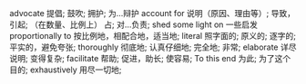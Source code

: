advocate 提倡; 鼓吹; 拥护; 为…辩护
account for 说明（原因、理由等）; 导致，引起; （在数量、比例上） 占; 对…负责;
shed some light on 一些启发
proportionally to 按比例地，相配合地，适当地;
literal 照字面的; 原义的; 逐字的; 平实的，避免夸张;
thoroughly  彻底地; 认真仔细地; 完全地; 非常;
elaborate 详尽说明; 变得复杂;
facilitate 帮助; 促进，助长; 使容易;
To this end 为此; 为了这个目的;
exhaustively 用尽一切地;
